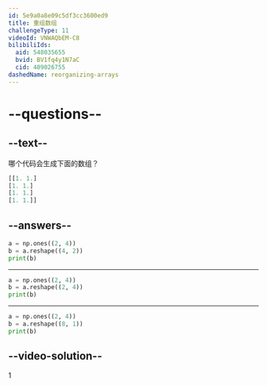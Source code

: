```yaml
---
id: 5e9a0a8e09c5df3cc3600ed9
title: 重组数组
challengeType: 11
videoId: VNWAQbEM-C8
bilibiliIds:
  aid: 548035655
  bvid: BV1fq4y1N7aC
  cid: 409026755
dashedName: reorganizing-arrays
---
```


# --questions--

## --text--

哪个代码会生成下面的数组？

```py
[[1. 1.]
[1. 1.]
[1. 1.]
[1. 1.]]
```

## --answers--

```py
a = np.ones((2, 4))
b = a.reshape((4, 2))
print(b)
```

---

```py
a = np.ones((2, 4))
b = a.reshape((2, 4))
print(b)
```

---

```py
a = np.ones((2, 4))
b = a.reshape((8, 1))
print(b)
```

## --video-solution--

1

